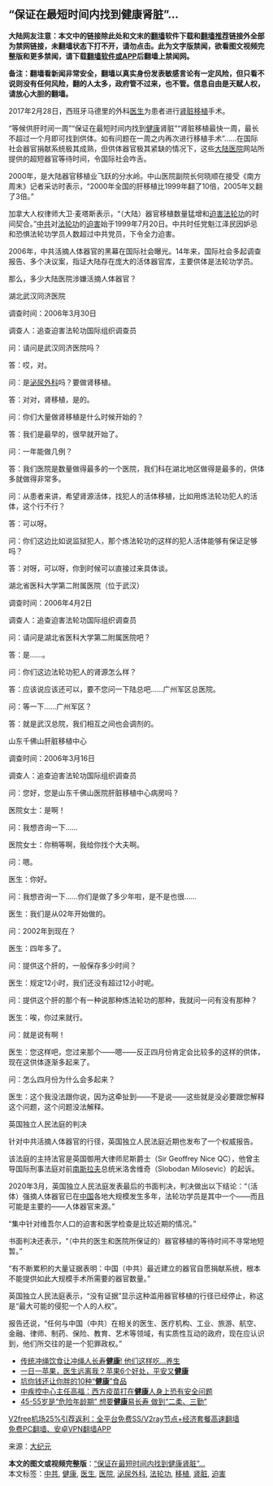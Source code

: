  <h2>“保证在最短时间内找到健康肾脏”…</h2> <p class="notice"><b>大陆网友注意：本文中的链接除此处和文末的<a href="https://github.com/bannedbook/fanqiang" >翻墙</a>软件下载和<a href="https://github.com/killgcd/justmysocks/blob/master/README.md">翻墙推荐</a>链接外全部为禁网链接，未翻墙状态下打不开，请勿点击。此为文字版禁闻，欲看图文视频完整版和更多禁闻，请下载<a href="https://github.com/bannedbook/fanqiang">翻墙软件或APP</a>后翻墙上禁闻网。</p><p>备注：翻墙看新闻非常安全，翻墙以真实身份发表敏感言论有一定风险，但只看不说则没有任何风险，翻的人太多，政府管不过来，也不管。信息自由是天赋人权，请放心大胆的翻墙。</b></p>  <div class="entry"> <p id="conimg">2017年2月28日，西班牙马德里的外科<a href="https://www.bannedbook.org/bnews/tag/%e5%8c%bb%e7%94%9f/" class="st_tag internal_tag" rel="tag" title="标签 医生 下的日志">医生</a>为患者进行<a href="https://www.bannedbook.org/bnews/tag/%e8%82%be%e8%84%8f/" class="st_tag internal_tag" rel="tag" title="标签 肾脏 下的日志">肾脏</a><a href="https://www.bannedbook.org/bnews/tag/%E7%A7%BB%E6%A4%8D/" class="st_tag internal_tag" rel="tag" title="标签 移植 下的日志">移植</a>手术。</p> <p>“等候供肝时间一周”“保证在最短时间内找到<a href="https://www.bannedbook.org/bnews/tag/%e5%81%a5%e5%ba%b7/" class="st_tag internal_tag" rel="tag" title="标签 健康 下的日志">健康</a>肾脏”“肾脏移植最快一周，最长不超过一个月即可找到供体。如有问题在一周之内再次进行移植手术”……在国际社会器官捐献系统极其成熟，但供体器官极其紧缺的情况下，这些<span class='wp_keywordlink_affiliate'><a href="https://www.bannedbook.org/" title="大陆" target="_blank">大陆</a></span><a href="https://www.bannedbook.org/bnews/tag/%E5%8C%BB%E9%99%A2/" class="st_tag internal_tag" rel="tag" title="标签 医院 下的日志">医院</a>网站所提供的超短器官等待时间，令国际社会咋舌。</p> <p>2000年，是大陆器官移植业飞跃的分水岭。中山医院副院长何晓顺在接受《南方周末》记者采访时表示，“2000年全国的肝移植比1999年翻了10倍，2005年又翻了3倍。”</p> <p>加拿大人权律师大卫‧麦塔斯表示，“（大陆）器官移植数量猛增和<span class='wp_keywordlink'><a href="https://www.bannedbook.org/forum11/topic278.html" title="评江泽民与中共相互利用迫害法轮功" target="_blank">迫害法轮功</a></span>的时间契合。”<a href="https://www.bannedbook.org/bnews/tag/%e4%b8%ad%e5%85%b1/" class="st_tag internal_tag" rel="tag" title="标签 中共 下的日志">中共</a>对<a href="https://www.bannedbook.org/bnews/tag/%e6%b3%95%e8%bd%ae%e5%8a%9f/" class="st_tag internal_tag" rel="tag" title="标签 法轮功 下的日志">法轮功</a>的<a href="https://www.bannedbook.org/bnews/tag/%e8%bf%ab%e5%ae%b3/" class="st_tag internal_tag" rel="tag" title="标签 迫害 下的日志">迫害</a>始于1999年7月20日。中共时任党魁江泽民因妒忌和恐惧法轮功学员人数超过中共党员，下令全力迫害。</p> <p>2006年，中共活摘人体器官的黑幕在国际社会曝光。14年来，国际社会多起调查报告、多个决议案，指证大陆存在庞大的活体器官库，主要供体是法轮功学员。</p> <p>那么，多少大陆医院涉嫌活摘人体器官？</p> <p>湖北武汉同济医院</p> <p>调查时间：2006年3月30日</p> <p>调查人：追查迫害法轮功国际组织调查员</p> <p>问：请问是武汉同济医院吗？</p> <p>答：哎，对。</p> <p>问：是<a href="https://www.bannedbook.org/bnews/tag/%e6%b3%8c%e5%b0%bf%e5%a4%96%e7%a7%91/" class="st_tag internal_tag" rel="tag" title="标签 泌尿外科 下的日志">泌尿外科</a>吗？要做肾移植。</p> <p>答：对对，肾移植，是的。</p> <p>问：你们大量做肾移植是什么时候开始的？</p> <p>答：我们是最早的，很早就开始了。</p>  <p>问：一年能做几例？</p> <p>答：我们医院是数量做得最多的一个医院，我们科在湖北地区做得是最多的，供体多就做得非常多。</p> <p>问：从患者来讲，希望肾源活体，找犯人的活体移植，比如用炼法轮功犯人的活体，这个行不行？</p> <p>答：可以呀。</p> <p>问：你们这边比如说监狱犯人，那个炼法轮功的这样的犯人活体能够有保证足够吗？</p> <p>答：对呀，可以呀，你到时候可以直接过来具体谈。</p> <p>湖北省医科大学第二附属医院（位于武汉）</p> <p>调查时间：2006年4月2日</p> <p>调查人：追查迫害法轮功国际组织调查员</p> <p>问：请问是湖北省医科大学第二附属医院吧？</p> <p>答：是……。</p> <p>问：你们这边法轮功犯人的肾源怎么样？</p> <p>答：应该说应该还可以，要不您问一下陆总吧……广州军区总医院。</p> <p>问：等一下……广州军区？</p> <p>答：就是武汉总院，我们相互之间也会调剂的。</p>  <p>山东千佛山肝脏移植中心</p> <p>调查时间：2006年3月16日</p> <p>调查人：追查迫害法轮功国际组织调查员</p> <p>问：您好，您是山东千佛山医院肝脏移植中心病房吗？</p> <p>医院女士：是啊！</p> <p>问：我想咨询一下……</p> <p>医院女士：你稍等啊，我给你找个大夫啊。</p> <p>问：嗯。</p> <p>医生：你好。</p> <p>问：我想咨询一下……你们是做了多少年啦，是不是也很……</p> <p>医生：我们是从02年开始做的。</p> <p>问：2002年到现在？</p> <p>医生：四年多了。</p> <p>问：提供这个肝的，一般保存多少时间？</p> <p>医生：规定12小时，我们还没有超过12小时呢。</p>  <p>问：提供这个肝的那个有一种说那种炼法轮功的那种，我就问一问有没有那种？</p> <p>医生：唉，你过来就行。</p> <p>问：就是说有啊！</p> <p>医生：您这样吧，您过来那个——嗯——反正四月份肯定会比较多的这样的供体，现在这供体逐渐多起来了。</p> <p>问：怎么四月份为什么会多起来？</p> <p>医生：这个我没法跟你说，因为这牵扯到——不是说——这些就是没必要跟您解释这个问题，这个问题没法解释。</p> <p>英国独立人民法庭的判决</p> <p>针对中共活摘人体器官的行径，英国独立人民法庭近期也发布了一个权威报告。</p> <p>该法庭的主持法官是英国御用大律师尼斯爵士（Sir Geoffrey Nice QC），他曾主导国际刑事法庭对前<span class='wp_keywordlink'><a href="https://www.bannedbook.org/forum2/topic1341.html" title="南斯拉夫的实验 1948-1974" target="_blank">南斯拉夫</a></span>总统米洛舍维奇（Slobodan Milosevic）的起诉。</p> <p>2020年3月，英国独立人民法庭发表最后的书面判决，判决做出以下结论：“（活体）强摘人体器官已在<span class='wp_keywordlink_affiliate'><a href="https://www.bannedbook.org/" title="中国" target="_blank">中国</a></span>各地大规模发生多年，法轮功学员是其中一个——而且可能是主要的——人体器官来源。”</p> <p>“集中针对维吾尔人口的迫害和医学检查是比较近期的情况。”</p> <p>书面判决还表示，“（中共的医生和医院所保证的）器官移植的等待时间不寻常地短暂。”</p> <p>“有不断累积的大量证据表明：中国（中共）最近建立的器官自愿捐献系统，根本不能提供如此大规模手术所需要的器官数量。”</p> <p>英国独立人民法庭表示，“没有证据”显示这种滥用器官移植的行径已经停止，称这是“最大可能的侵犯一个人的人权”。</p> <p>报告还说，“任何与中国（中共）在相关的医生、医疗机构、工业、旅游、航空、金融、律师、制药、保险、教育、艺术等领域，有实质性互动的政府，现在应认识到，他们所交往的是一个犯罪政权。”</p>  <ul class='op-related-articles' title='相关阅读'> <li><a href='https://www.bannedbook.org/bnews/lifebaike/20201231/1458369.html' target='_blank'>传统冲绳饮食让冲绳人长寿<b>健康</b>! 他们这样吃...养生</a></li> <li><a href='https://www.bannedbook.org/bnews/health/20201231/1458315.html' target='_blank'>一日一苹果，医生远离我？苹果6个好处，平安又<b>健康</b></a></li> <li><a href='https://www.bannedbook.org/bnews/lifebaike/20201231/1458210.html' target='_blank'>坑你钱还让你胖的10种“<b>健康</b>”食品</a></li> <li><a href='https://www.bannedbook.org/bnews/baitai/20201230/1457957.html' target='_blank'>中疾控中心主任高福：西方疫苗打在<b>健康</b>人身上恐有安全问题</a></li> <li><a href='https://www.bannedbook.org/bnews/health/20201230/1457819.html' target='_blank'>45-55岁是“危险年龄期” 想要<b>健康</b>易长寿 做到“二柔、三勤”</a></li> </ul> <p class="texttj"> <a href="https://github.com/bannedbook/fanqiang/wiki/V2ray%E6%9C%BA%E5%9C%BA" target="_blank">V2free机场25%引荐返利：全平台免费SS/V2ray节点+经济套餐高速翻墙</a><br/> <a href="https://github.com/bannedbook/fanqiang/wiki/%E7%A6%81%E9%97%BB%E7%BD%91%E5%AE%89%E5%8D%93%E7%BF%BB%E5%A2%99%E6%96%B0%E9%97%BBAPP" target="_blank">免费PC翻墙、安卓VPN翻墙APP</a></p><p> 来源：<span class='wp_keywordlink_affiliate'><a href="http://www.epochtimes.com/" title="大纪元" target="_blank">大纪元</a></span> </p><a name='sharetosocial'></a>       <div><b>本文的图文或视频完整版</b>：<a href='https://www.bannedbook.org/bnews/cbnews/20201231/1458418.html'>“保证在最短时间内找到健康肾脏”…</a></div>  </div><!--END ENTRY--> <div class="postfooter"> <div>本文标签：<a href="https://www.bannedbook.org/bnews/tag/%e4%b8%ad%e5%85%b1/" rel="tag">中共</a>, <a href="https://www.bannedbook.org/bnews/tag/%e5%81%a5%e5%ba%b7/" rel="tag">健康</a>, <a href="https://www.bannedbook.org/bnews/tag/%e5%8c%bb%e7%94%9f/" rel="tag">医生</a>, <a href="https://www.bannedbook.org/bnews/tag/%E5%8C%BB%E9%99%A2/" rel="tag">医院</a>, <a href="https://www.bannedbook.org/bnews/tag/%e6%b3%8c%e5%b0%bf%e5%a4%96%e7%a7%91/" rel="tag">泌尿外科</a>, <a href="https://www.bannedbook.org/bnews/tag/%e6%b3%95%e8%bd%ae%e5%8a%9f/" rel="tag">法轮功</a>, <a href="https://www.bannedbook.org/bnews/tag/%E7%A7%BB%E6%A4%8D/" rel="tag">移植</a>, <a href="https://www.bannedbook.org/bnews/tag/%e8%82%be%e8%84%8f/" rel="tag">肾脏</a>, <a href="https://www.bannedbook.org/bnews/tag/%e8%bf%ab%e5%ae%b3/" rel="tag">迫害</a></div>  </div><!--END POSTFOOTER--> 
